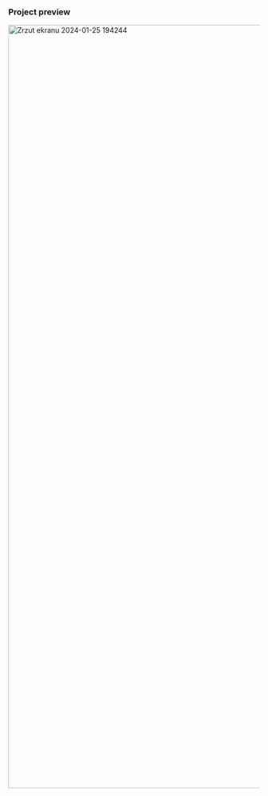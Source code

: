 ### Project preview

<img width="1528" alt="Zrzut ekranu 2024-01-25 194244" src="https://github.com/SimonLaskowksy/C-F-converter/assets/79855791/9a57a327-907f-4f17-a883-2052c4032f83">
